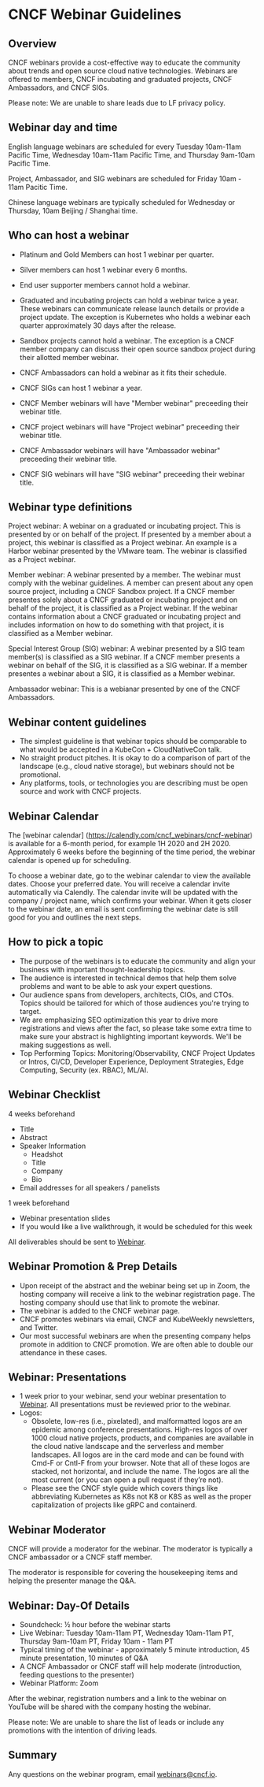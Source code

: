 # CNCF Webinar Guidelines #

## Overview ##

CNCF webinars provide a cost-effective way to educate the community about trends and open source cloud native technologies. Webinars are offered to members, CNCF incubating and graduated projects, CNCF Ambassadors, and CNCF SIGs.

Please note: We are unable to share leads due to LF privacy policy.

## Webinar day and time ##

English language webinars are scheduled for every Tuesday 10am-11am Pacific Time, Wednesday 10am-11am Pacific Time, and Thursday 9am-10am Pacific Time.

Project, Ambassador, and SIG webinars are scheduled for Friday 10am - 11am Pacitic Time.

Chinese language webinars are typically scheduled for Wednesday or Thursday, 10am Beijing / Shanghai time. 

## Who can host a webinar ##

* Platinum and Gold Members can host 1 webinar per quarter.
* Silver members can host 1 webinar every 6 months.
* End user supporter members cannot hold a webinar.
* Graduated and incubating projects can hold a webinar twice a year. These webinars can communicate release launch details or provide a project update. The exception is Kubernetes who holds a webinar each quarter approximately 30 days after the release.
* Sandbox projects cannot hold a webinar. The exception is a CNCF member company can discuss their open source sandbox project during their allotted member webinar.
* CNCF Ambassadors can hold a webinar as it fits their schedule.
* CNCF SIGs can host 1 webinar a year.

* CNCF Member webinars will have "Member webinar" preceeding their webinar title.
* CNCF project webinars will have "Project webinar" preceeding their webinar title.
* CNCF Ambassador webinars will have "Ambassador webinar" preceeding their webinar title.
* CNCF SIG webinars will have "SIG webinar" preceeding their webinar title.

## Webinar type definitions ##
 
Project webinar: A webinar on a graduated or incubating project. This is presented by or on behalf of the project. If presented by a member about a project, this webinar is classified as a Project webinar. An example is a Harbor webinar presented by the VMware team. The webinar is classified as a Project webinar.

Member webinar: A webinar presented by a member. The webinar must comply with the webinar guidelines. A member can present about any open source project, including a CNCF Sandbox project. If a CNCF member presentes solely about a CNCF graduated or incubating project and on behalf of the project, it is classified as a Project webinar. If the webinar contains information about a CNCF graduated or incubating project and includes information on how to do something with that project, it is classified as a Member webinar.

Special Interest Group (SIG) webinar: A webinar presented by a SIG team member(s) is classified as a SIG webinar. If a CNCF member presents a webinar on behalf of the SIG, it is classified as a SIG webinar. If a member presentes a webinar about a SIG, it is classified as a Member webinar.

Ambassador webinar: This is a webianar presented by one of the CNCF Ambassadors.

## Webinar content guidelines ##

* The simplest guideline is that webinar topics should be comparable to what would be accepted in a KubeCon + CloudNativeCon talk. 
* No straight product pitches. It is okay to do a comparison of part of the landscape (e.g., cloud native storage), but webinars should not be promotional. 
* Any platforms, tools, or technologies you are describing must be open source and work with CNCF projects.

## Webinar Calendar ##

The [webinar calendar] (https://calendly.com/cncf_webinars/cncf-webinar) is available for a 6-month period, for example 1H 2020 and 2H 2020. Approximately 6 weeks before the beginning of the time period, the webinar calendar is opened up for scheduling.

To choose a webinar date, go to the webinar calendar to view the available dates. Choose your preferred date. You will receive a calendar invite automatically via Calendly. The calendar invite will be updated with the company / project name, which confirms your webinar. When it gets closer to the webinar date, an email is sent confirming the webinar date is still good for you and outlines the next steps.

## How to pick a topic ##

* The purpose of the webinars is to educate the community and align your business with important thought-leadership topics. 
* The audience is interested in technical demos that help them solve problems and want to be able to ask your expert questions. 
* Our audience spans from developers, architects, CIOs, and CTOs. Topics should be tailored for which of those audiences you're trying to target. 
* We are emphasizing SEO optimization this year to drive more registrations and views after the fact, so please take some extra time to make sure your abstract is highlighting important keywords. We'll be making suggestions as well. 
* Top Performing Topics: Monitoring/Observability, CNCF Project Updates or Intros, CI/CD, Developer Experience, Deployment Strategies, Edge Computing, Security (ex. RBAC), ML/AI. 

## Webinar Checklist ##

4 weeks beforehand
* Title
* Abstract
* Speaker Information
  * Headshot 
  * Title
  * Company
  * Bio
* Email addresses for all speakers / panelists

1 week beforehand
* Webinar presentation slides
* If you would like a live walkthrough, it would be scheduled for this week 

All deliverables should be sent to [Webinar](mailto:webinars@cncf.io). 

## Webinar Promotion & Prep Details ##

* Upon receipt of the abstract and the webinar being set up in Zoom, the hosting company will receive a link to the webinar registration page. The hosting company should use that link to promote the webinar.
* The webinar is added to the CNCF webinar page.
* CNCF promotes webinars via email, CNCF and KubeWeekly newsletters, and Twitter.
* Our most successful webinars are when the presenting company helps promote in addition to CNCF promotion. We are often able to double our attendance in these cases. 

## Webinar: Presentations ##
* 1 week prior to your webinar, send your webinar presentation to [Webinar](mailto:webinars@cncf.io). All presentations must be reviewed prior to the webinar.
* Logos:
  * Obsolete, low-res (i.e., pixelated), and malformatted logos are an epidemic among conference presentations. High-res logos of over 1000 cloud native projects, products, and companies are available in the cloud native landscape and the serverless and member landscapes. All logos are in the card mode and can be found with Cmd-F or Cntl-F from your browser. Note that all of these logos are stacked, not horizontal, and include the name. The logos are all the most current (or you can open a pull request if they’re not). 
  * Please see the CNCF style guide which covers things like abbreviating Kubernetes as K8s not K8 or K8S as well as the proper capitalization of projects like gRPC and containerd.

## Webinar Moderator ##

CNCF will provide a moderator for the webinar. The moderator is typically a CNCF ambassador or a CNCF staff member.

The moderator is responsible for covering the housekeeping items and helping the presenter manage the Q&A.


## Webinar: Day-Of Details ##

* Soundcheck: ½ hour before the webinar starts
* Live Webinar: Tuesday 10am-11am PT, Wednesday 10am-11am PT, Thursday 9am-10am PT, Friday 10am - 11am PT
* Typical timing of the webinar - approximately 5 minute introduction, 45 minute presentation, 10 minutes of Q&A
* A CNCF Ambassador or CNCF staff will help moderate (introduction, feeding questions to the presenter) 
* Webinar Platform: Zoom 

After the webinar, registration numbers and a link to the webinar on YouTube will be shared with the company hosting the webinar.

Please note: We are unable to share the list of leads or include any promotions with the intention of driving leads. 

## Summary ##

Any questions on the webinar program, email webinars@cncf.io.

